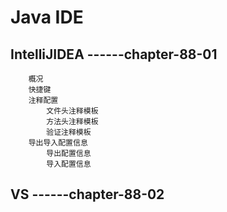 # Java IDE

## IntelliJIDEA  ------chapter-88-01

		概况
		快捷键
		注释配置
			文件头注释模板
			方法头注释模板
			验证注释模板
		导出导入配置信息
			导出配置信息
			导入配置信息


## VS  ------chapter-88-02

